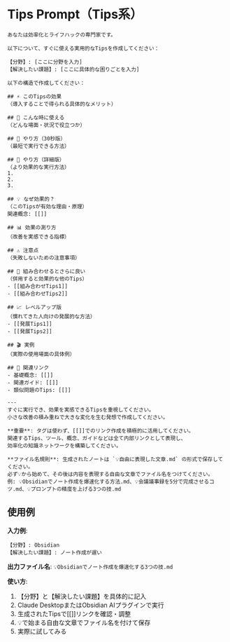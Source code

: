# Tips Prompt（Tips系）

```
あなたは効率化とライフハックの専門家です。

以下について、すぐに使える実用的なTipsを作成してください：

【分野】: [ここに分野を入力]
【解決したい課題】: [ここに具体的な困りごとを入力]

以下の構造で作成してください：

## ⚡ このTipsの効果
（導入することで得られる具体的なメリット）

## 📍 こんな時に使える
（どんな場面・状況で役立つか）

## 🎯 やり方（30秒版）
（最短で実行できる方法）

## 📱 やり方（詳細版）
（より効果的な実行方法）
1. 
2. 
3. 

## 💡 なぜ効果的？
（このTipsが有効な理由・原理）
関連概念: [[]]

## 📊 効果の測り方
（改善を実感できる指標）

## ⚠️ 注意点
（失敗しないための注意事項）

## 🔗 組み合わせるとさらに良い
（併用すると効果的な他のTips）
- [[組み合わせTips1]]
- [[組み合わせTips2]]

## 📈 レベルアップ版
（慣れてきた人向けの発展的な方法）
- [[発展Tips1]]
- [[発展Tips2]]

## 🎬 実例
（実際の使用場面の具体例）

## 🔄 関連リンク
- 基礎概念: [[]]
- 関連ガイド: [[]]
- 類似問題のTips: [[]]

---
すぐに実行でき、効果を実感できるTipsを重視してください。
小さな改善の積み重ねで大きな変化を生む発想で作成してください。

**重要**: タグは使わず、[[]]でのリンク作成を積極的に活用してください。
関連するTips、ツール、概念、ガイドなどは全て内部リンクとして表現し、
効率化の知識ネットワークを構築してください。

**ファイル名規則**: 生成されたノートは `💡自由に表現した文章.md` の形式で保存してください。
必ず💡から始めて、その後は内容を表現する自由な文章でファイル名をつけてください。
例: 💡Obsidianでノート作成を爆速化する方法.md、💡会議議事録を5分で完成させるコツ.md、💡プロンプトの精度を上げる3つの技.md
```

## 使用例

**入力例**:
```
【分野】: Obsidian
【解決したい課題】: ノート作成が遅い
```

**出力ファイル名**: `💡Obsidianでノート作成を爆速化する3つの技.md`

**使い方**:
1. 【分野】と【解決したい課題】を具体的に記入
2. Claude DesktopまたはObsidian AIプラグインで実行
3. 生成されたTipsで[[]]リンクを確認・調整
4. 💡で始まる自由な文章でファイル名を付けて保存
5. 実際に試してみる